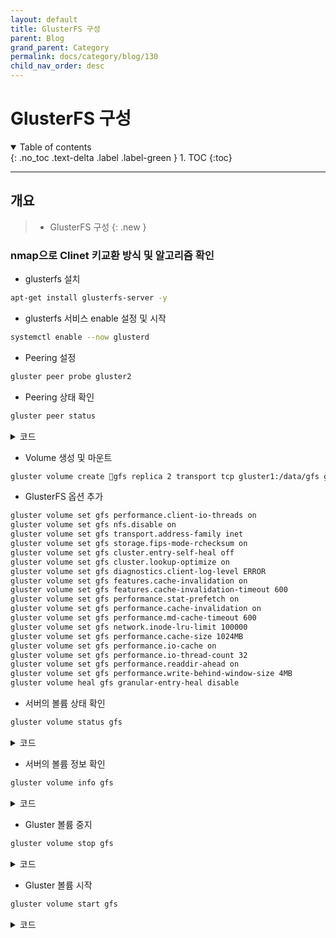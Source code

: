 ```yaml
---
layout: default
title: GlusterFS 구성
parent: Blog
grand_parent: Category
permalink: docs/category/blog/130
child_nav_order: desc
---
```


# GlusterFS 구성

<details open markdown="block">
  <summary>
    Table of contents
  </summary>
  {: .no_toc .text-delta .label .label-green }
1. TOC
{:toc}
</details>

---

## 개요

> - GlusterFS 구성
{: .new }

### nmap으로 Clinet 키교환 방식 및 알고리즘 확인

- glusterfs 설치

```bash
apt-get install glusterfs-server -y
```

- glusterfs 서비스 enable 설정 및 시작

```bash
systemctl enable --now glusterd
```

- Peering 설정

```bash
gluster peer probe gluster2
```

- Peering 상태 확인

```bash
gluster peer status
```

<details markdown="block">
  <summary>
    코드
  </summary>
  {: .text-delta .label .label-green }

```bash
Number of Peers: 1

Hostname: xff02
Uuid: e34e3c25-7aca-4db7-9119-95e426462660
State: Peer in Cluster (Connected)
```

</details>

- Volume 생성 및 마운트

```bash
gluster volume create gfs replica 2 transport tcp gluster1:/data/gfs gluster2:/data/gfs force
```

- GlusterFS 옵션 추가

```bash
gluster volume set gfs performance.client-io-threads on
gluster volume set gfs nfs.disable on
gluster volume set gfs transport.address-family inet
gluster volume set gfs storage.fips-mode-rchecksum on
gluster volume set gfs cluster.entry-self-heal off
gluster volume set gfs cluster.lookup-optimize on
gluster volume set gfs diagnostics.client-log-level ERROR
gluster volume set gfs features.cache-invalidation on
gluster volume set gfs features.cache-invalidation-timeout 600
gluster volume set gfs performance.stat-prefetch on
gluster volume set gfs performance.cache-invalidation on
gluster volume set gfs performance.md-cache-timeout 600
gluster volume set gfs network.inode-lru-limit 100000
gluster volume set gfs performance.cache-size 1024MB
gluster volume set gfs performance.io-cache on
gluster volume set gfs performance.io-thread-count 32
gluster volume set gfs performance.readdir-ahead on
gluster volume set gfs performance.write-behind-window-size 4MB
gluster volume heal gfs granular-entry-heal disable
```

- 서버의 볼륨 상태 확인

```bash
gluster volume status gfs
```

<details markdown="block">
  <summary>
    코드
  </summary>
  {: .text-delta .label .label-green }
  
```bash
Status of volume: filefree
Gluster process                             TCP Port  RDMA Port  Online  Pid
------------------------------------------------------------------------------
Brick xff01:/data/gfs                       58652     0          Y       4082097
Brick xff02:/data/gfs                       56113     0          Y       92072
Self-heal Daemon on localhost               N/A       N/A        Y       4082115
Self-heal Daemon on gluster2                N/A       N/A        Y       92090
 
Task Status of Volume filefree
------------------------------------------------------------------------------
There are no active volume tasks
```

</details>


- 서버의 볼륨 정보 확인

```bash
gluster volume info gfs
```

<details markdown="block">
  <summary>
    코드
  </summary>
  {: .text-delta .label .label-green }
  
```bash
Volume Name: filefree
Type: Replicate
Volume ID: 87fda752-d7a0-443d-a61e-f923c3a2012f
Status: Started
Snapshot Count: 0
Number of Bricks: 1 x 2 = 2
Transport-type: tcp
Bricks:
Brick1: gluster1:/data/gfs
Brick2: gluster2:/data/gfs
Options Reconfigured:
performance.write-behind-window-size: 4MB
performance.readdir-ahead: on
performance.io-thread-count: 32
performance.io-cache: on
performance.cache-size: 1024MB
network.inode-lru-limit: 100000
performance.md-cache-timeout: 600
performance.cache-invalidation: on
performance.stat-prefetch: on
features.cache-invalidation-timeout: 600
features.cache-invalidation: on
diagnostics.client-log-level: ERROR
cluster.lookup-optimize: on
cluster.entry-self-heal: off
cluster.granular-entry-heal: disable
storage.fips-mode-rchecksum: on
transport.address-family: inet
nfs.disable: on
performance.client-io-threads: on
```

</details>

- Gluster 볼륨 중지

```bash
gluster volume stop gfs
```

<details markdown="block">
  <summary>
    코드
  </summary>
  {: .text-delta .label .label-green }

```bash
Stopping volume will make its data inaccessible. Do you want to continue? (y/n) y
volume stop: gfs: success
```

</details>

- Gluster 볼륨 시작

```bash
gluster volume start gfs
```

<details markdown="block">
  <summary>
    코드
  </summary>
  {: .text-delta .label .label-green }

```bash
volume start: filefree: success
```

</details>
